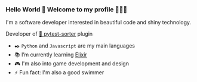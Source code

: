 ### Hello World 👋 Welcome to my profile 👨🏻‍💻

I'm a software developer interested in beautiful code and shiny technology.

Developer of [🧩 pytest-sorter](https://github.com/AndreMicheletti/pytest-sorter) plugin

- ✒️ `Python` and `Javascript` are my main languages
- 📚 I’m currently learning [Elixir](https://elixir-lang.org/)
- 🎮 I'm also into game development and design
- ⚡ Fun fact: I'm also a good swimmer 

